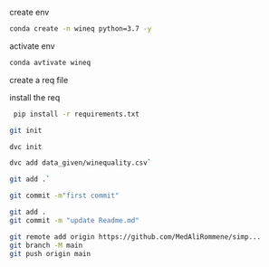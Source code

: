 create env

```bash
conda create -n wineq python=3.7 -y
```

activate env

```bash
conda avtivate wineq
```

create a req file

install the req

```bash
 pip install -r requirements.txt
```

```bash
git init
```

```bash
dvc init
```

```bash
dvc add data_given/winequality.csv`
```

```bash
git add .`
```

```bash
git commit -m"first commit"
```

```bash
git add .
git commit -m "update Readme.md"
```

```bash
git remote add origin https://github.com/MedAliRommene/simp...
git branch -M main
git push origin main
```
